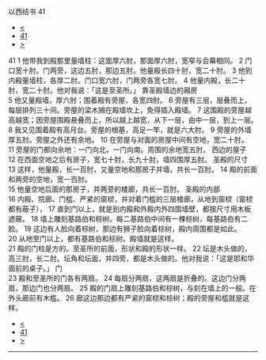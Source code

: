 ﻿





 以西结书 41




* [<](bible/EZK40.md)
* [41](bible/EZK.md)
* [>](bible/EZK42.md)



 
41 
1 他带我到殿那里量墙柱：这面厚六肘，那面厚六肘，宽窄与会幕相同。 
2 门口宽十肘。门两旁，这边五肘，那边五肘。他量殿长四十肘，宽二十肘。 
3 他到内殿量墙柱，各厚二肘。门口宽六肘，门两旁各宽七肘。 
4 他量内殿，长二十肘，宽二十肘。他对我说：「这是至圣所。」 靠圣殿墙边的厢房  
5 他又量殿墙，厚六肘；围着殿有旁屋，各宽四肘。 
6 旁屋有三层，层叠而上，每层排列三十间。旁屋的梁木搁在殿墙坎上，免得插入殿墙。 
7 这围殿的旁屋越高越宽；因旁屋围殿悬叠而上，所以越上越宽，从下一层，由中一层，到上一层。 
8 我又见围着殿有高月台。旁屋的根基，高足一竿，就是六大肘。 
9 旁屋的外墙厚五肘。旁屋之外还有余地。 
10 在旁屋与对面的房屋中间有空地，宽二十肘。 
11 旁屋的门都向余地：一门向北，一门向南。周围的余地宽五肘。 西边的屋子  
12 在西面空地之后有房子，宽七十肘，长九十肘，墙四围厚五肘。 圣殿的尺寸  
13 这样，他量殿，长一百肘，又量空地和那房子并墙，共长一百肘。 
14 殿的前面和两旁的空地，宽一百肘。  
15 他量空地后面的那房子，并两旁的楼廊，共长一百肘。 圣殿的内部  
16 内殿、院廊、门槛、严紧的窗棂，并对着门槛的三层楼廊，从地到窗棂（窗棂都有蔽子）， 
17 直到门以上，就是到内殿和外殿内外四围墙壁，都按尺寸用木板遮蔽。 
18 墙上雕刻基路伯和棕树。每二基路伯中间有一棵棕树，每基路伯有二脸。 
19 这边有人脸向着棕树，那边有狮子脸向着棕树，殿内周围都是如此。 
20 从地至门以上，都有基路伯和棕树。殿墙就是这样。  
21 殿的门柱是方的。至圣所的前面，形状和殿的形状一样。 
22 坛是木头做的，高三肘，长二肘。坛角和坛面，并四旁，都是木头做的。他对我说：「这是耶和华面前的桌子。」 门  
23 殿和至圣所的门各有两扇。 
24 每扇分两扇，这两扇是折叠的。这边门分两扇，那边门也分两扇。 
25 殿的门扇上雕刻基路伯和棕树，与刻在墙上的一般。在外头廊前有木槛。 
26 廊这边那边都有严紧的窗棂和棕树；殿的旁屋和槛就是这样。 
* [<](bible/EZK40.md)
* [41](bible/EZK.md)
* [>](bible/EZK42.md)





---









